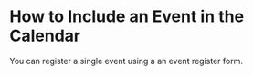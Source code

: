# How to Include an Event in the Calendar

You can register a single event using a an event register form.